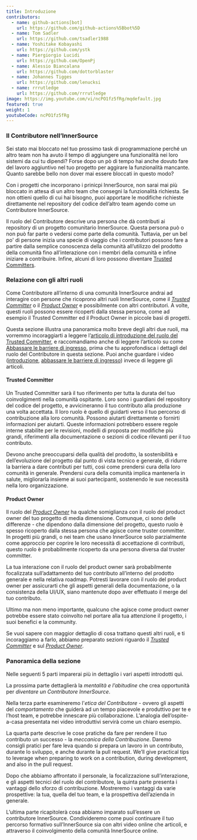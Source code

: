 ```yaml
---
title: Introduzione
contributors:
  - name: github-actions[bot]
    url: https://github.com/github-actions%5Bbot%5D
  - name: Tom Sadler
    url: https://github.com/tsadler1988
  - name: Yoshitake Kobayashi
    url: https://github.com/ystk
  - name: Piergiorgio Lucidi
    url: https://github.com/OpenPj
  - name: Alessio Biancalana
    url: https://github.com/dottorblaster
  - name: Johannes Tigges
    url: https://github.com/lenucksi
  - name: rrrutledge
    url: https://github.com/rrrutledge
image: https://img.youtube.com/vi/ncPO1fz5fRg/mqdefault.jpg
featured: true
weight: 1
youtubeCode: ncPO1fz5fRg
---
```

<div class="sect2">
<h3 id="_il_contributore_nellinnersource">Il Contributore nell&#8217;InnerSource</h3>
<div class="paragraph">
<p>Sei stato mai bloccato nel tuo prossimo task di programmazione perché un altro team non ha avuto il tempo di aggiungere una funzionalità nei loro sistemi da cui tu dipendi?
Forse dopo un pò di tempo hai anche dovuto fare del lavoro aggiuntivo nel tuo progetto per aggirare la funzionalità mancante.
Quanto sarebbe bello non dover mai essere bloccati in questo modo?</p>
</div>
<div class="paragraph">
<p>Con i progetti che incorporano i prinicpi InnerSource, non sarai mai più bloccato in attesa di un altro team che consegni la funzionalità richiesta.
Se non ottieni quello di cui hai bisogno, puoi apportare le modifiche richieste direttamente nel repository del codice dell&#8217;altro team agendo come un Contributore InnerSource.</p>
</div>
<div class="paragraph">
<p>Il ruolo del Contributore descrive una persona che dà contributi ai repository di un progetto comunitario InnerSource.
Questa persona può o non può far parte o vedersi come parte della comunità.
Tuttavia, per un bel po' di persone inizia una specie di viaggio che i contributori possono fare a partire dalla semplice conoscenza della comunità all&#8217;utilizzo del prodotto della comunità fino all&#8217;interazione con i membri della comunità e infine iniziare a contribuire.
Infine, alcuni di loro possono diventare <a href="https://innersourcecommons.org/learn/learning-path/trusted-committer">Trusted Committers</a>.</p>
</div>
</div>
<div class="sect2">
<h3 id="_relazione_con_gli_altri_ruoli">Relazione con gli altri ruoli</h3>
<div class="paragraph">
<p>Come Contributore all&#8217;interno di una comunità InnerSource andrai ad interagire con persone che ricoprono altri ruoli InnerSource, come il <a href="https://innersourcecommons.org/learn/learning-path/trusted-committer"><em>Trusted Committer</em></a> o il <a href="https://innersourcecommons.org/learn/learning-path/product-owner"><em>Product Owner</em></a> e possibilmente con altri contributori.
A volte, questi ruoli possono essere ricoperti dalla stessa persona, come ad esempio il Trusted Committer ed il Product Owner in piccole basi di progetti.</p>
</div>
<div class="paragraph">
<p>Questa sezione illustra una panoramica molto breve degli altri due ruoli, ma vorremmo incoraggiarti a leggere l&#8217;<a href="https://innersourcecommons.org/it/learn/learning-path/trusted-committer/01/">articolo di introduzione del ruolo del Trusted Committer</a>, e raccomandiamo anche di leggere l&#8217;articolo su come <a href="https://innersourcecommons.org/learn/learning-path/trusted-committer/05/">Abbassare le barriere di ingresso</a>, prima che tu approfondisca i dettagli del ruolo del Contributore in questa sezione.
Puoi anche guardare i video (<a href="https://innersourcecommons.org/it/learn/learning-path/trusted-committer/01/">introduzione</a>, <a href="https://innersourcecommons.org/learn/learning-path/trusted-committer/05/">abbassare le barriere di ingresso</a>) invece di leggere gli articoli.</p>
</div>
<div class="sect3">
<h4 id="_trusted_committer">Trusted Committer</h4>
<div class="paragraph">
<p>Un Trusted Committer sarà il tuo riferimento per tutta la durata del tuo coinvolgimenti nella comunità ospitante.
Loro sono i guardiani del repository del codice del progetto, e avvicineranno il tuo contributo alla produzione una volta accettata.
Il loro ruolo è quello di guidarti verso il tuo percorso di contribuzione alla loro comunità. Possono aiutarti direttamente o fornirti informazioni per aiutarti. Queste informazioni potrebbero essere regole interne stabilite per le revisioni, modelli di proposta per modifiche più grandi, riferimenti alla documentazione o sezioni di codice rilevanti per il tuo contributo.</p>
</div>
<div class="paragraph">
<p>Devono anche preoccuparsi della qualità del prodotto, la sostenibilità e dell&#8217;evoluzione del progetto dal punto di vista tecnico e generale, di ridurre la barriera a dare contributi per tutti, così come prendersi cura della loro comunità in generale.
Prendersi cura della comunità implica mantenerla in salute, migliorarla insieme ai suoi partecipanti, sostenendo le sue necessità nella loro organizzazione.</p>
</div>
</div>
<div class="sect3">
<h4 id="_product_owner">Product Owner</h4>
<div class="paragraph">
<p>Il ruolo del <a href="https://innersourcecommons.org/learn/learning-path/product-owner"><em>Product Owner</em></a> ha qualche somiglianza con il ruolo del product owner del tuo progetto di media dimensione.
Comunque, ci sono delle differenze - che dipendono dalla dimensione del progetto, questo ruolo è spesso ricoperto dalla stessa persona che agisce come truster committer.
In progetti più grandi, o nei team che usano InnerSource solo parzialmente come approccio per coprire le loro necessità di accettazione di contributi, questo ruolo è probabilmente ricoperto da una persona diversa dal truster committer.</p>
</div>
<div class="paragraph">
<p>La tua interazione con il ruolo del product owner sarà probabilmente focalizzata sull&#8217;adattamento del tuo contributo all&#8217;interno del prodotto generale e nella relativa roadmap.
Potresti lavorare con il ruolo del product owner per assicurarti che gli aspetti generali della documentazione, o la consistenza della UI/UX, siano mantenute dopo aver effettuato il merge del tuo contributo.</p>
</div>
<div class="paragraph">
<p>Ultimo ma non meno importante, qualcuno che agisce come product owner potrebbe essere stato coinvolto nel portare alla tua attenzione il progetto, i suoi benefici e la community.</p>
</div>
<div class="paragraph">
<p>Se vuoi sapere con maggior dettaglio di cosa trattano questi altri ruoli, e ti incoraggiamo a farlo, abbiamo preparato sezioni riguardo il <a href="https://innersourcecommons.org/learn/learning-path/trusted-committer"><em>Trusted Committer</em></a> e sul <a href="https://innersourcecommons.org/learn/learning-path/product-owner"><em>Product Owner</em></a>.</p>
</div>
</div>
</div>
<div class="sect2">
<h3 id="_panoramica_della_sezione">Panoramica della sezione</h3>
<div class="paragraph">
<p>Nelle seguenti 5 parti imparerai più in dettaglio i vari aspetti introdotti quì.</p>
</div>
<div class="paragraph">
<p>La prossima parte dettaglierà la <em>mentalità e l&#8217;abitudine</em> che crea opportunità per <em>diventare un Contributore InnerSource</em>.</p>
</div>
<div class="paragraph">
<p>Nella terza parte esamineremo l'<em>etica del Contributore</em> - ovvero gli aspetti del <em>comportamento</em> che guiderà ad un tempo piacevole e produttivo per te e l&#8217;host team, e potrebbe innescare più collaborazione.
L&#8217;analogia dell&#8217;ospite-a-casa presentata nei video introduttivi servirà come un chiaro esempio.</p>
</div>
<div class="paragraph">
<p>La quarta parte descrive le cose pratiche da fare per rendere il tuo contributo un successo - la <em>meccanica della Contribuzione</em>.
Daremo consigli pratici per fare leva quando si prepara un lavoro in un contributo, durante lo sviluppo, e anche durante la pull request.
We&#8217;ll give practical tips to leverage when preparing to work on a contribution, during development, and also in the pull request.</p>
</div>
<div class="paragraph">
<p>Dopo che abbiamo affrontato il personale, la focalizzazione sull&#8217;interazione, e gli aspetti tecnici del ruolo del contributore, la quinta parte presenta i vantaggi dello sforzo di contribuzione.
Mostreremo i vantaggi da varie prospettive: la tua, quella del tuo team, e la prospettiva dell&#8217;azienda in generale.</p>
</div>
<div class="paragraph">
<p>L&#8217;ultima parte ricapitolerà cosa abbiamo imparato sull&#8217;essere un contributore InnerSource.
Condivideremo come puoi continuare il tuo percorso formativo sull&#8217;InnerSource sia con altri video online che articoli, e attraverso il coinvolgimento della comunità InnerSource online.</p>
</div>
</div>
<!--- This file autogenerated from https://github.com/InnerSourceCommons/InnerSourceLearningPath/blob/main/scripts -->